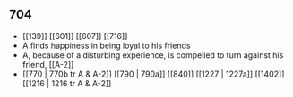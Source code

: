 ## 704
- [[139]] [[601]] [[607]] [[716]] 
- A finds happiness in being loyal to his friends
- A, because of a disturbing experience, is compelled to turn against his friend, [[A-2]]
- [[770 | 770b tr A &amp; A-2]] [[790 | 790a]] [[840]] [[1227 | 1227a]] [[1402]] [[1216 | 1216 tr A &amp; A-2]] 

